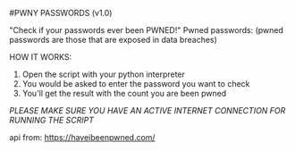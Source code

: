 #PWNY PASSWORDS (v1.0)

"Check if your passwords ever been PWNED!"
Pwned passwords: (pwned passwords are those that are exposed in data breaches)

HOW IT WORKS:

1) Open the script with your python interpreter
2) You would be asked to enter the password you want to check
3) You'll get the result with the count you are been pwned

*PLEASE MAKE SURE YOU HAVE AN ACTIVE INTERNET CONNECTION FOR RUNNING THE SCRIPT*


api from: https://haveibeenpwned.com/
